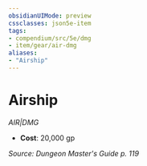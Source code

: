 ```yaml
---
obsidianUIMode: preview
cssclasses: json5e-item
tags:
- compendium/src/5e/dmg
- item/gear/air-dmg
aliases: 
- "Airship"
---
```

# Airship
*AIR|DMG*  

- **Cost**: 20,000 gp

*Source: Dungeon Master's Guide p. 119*